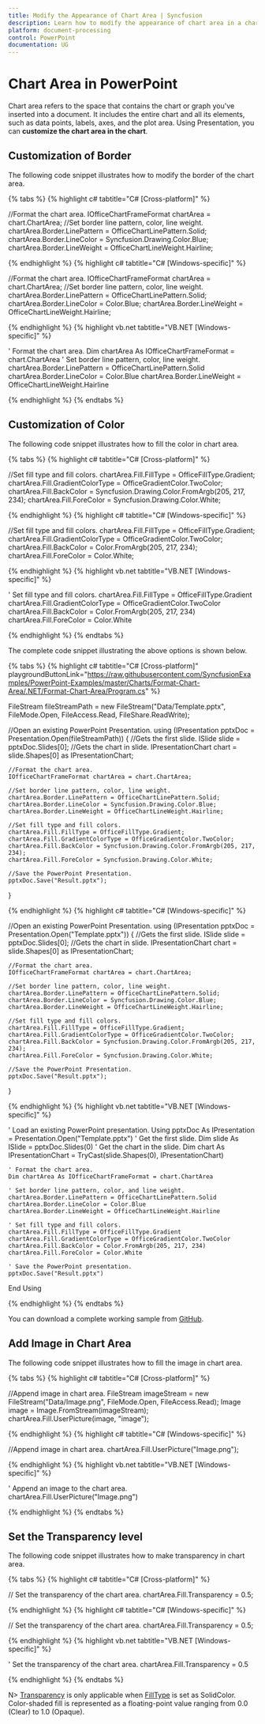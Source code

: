 ```yaml
---
title: Modify the Appearance of Chart Area | Syncfusion
description: Learn how to modify the appearance of chart area in a chart in a PowerPoint using .NET PowerPoint library (Presentation) without Microsoft PowerPoint.
platform: document-processing
control: PowerPoint
documentation: UG
---
```


# Chart Area in PowerPoint

Chart area refers to the space that contains the chart or graph you've inserted into a document. It includes the entire chart and all its elements, such as data points, labels, axes, and the plot area. Using Presentation, you can **customize the chart area in the chart**.

## Customization of Border

The following code snippet illustrates how to modify the border of the chart area.

{% tabs %}
{% highlight c# tabtitle="C# [Cross-platform]" %}

//Format the chart area.
IOfficeChartFrameFormat chartArea = chart.ChartArea;
//Set border line pattern, color, line weight.
chartArea.Border.LinePattern = OfficeChartLinePattern.Solid;
chartArea.Border.LineColor = Syncfusion.Drawing.Color.Blue;
chartArea.Border.LineWeight = OfficeChartLineWeight.Hairline;

{% endhighlight %}
{% highlight c# tabtitle="C# [Windows-specific]" %}

//Format the chart area.
IOfficeChartFrameFormat chartArea = chart.ChartArea;
//Set border line pattern, color, line weight.
chartArea.Border.LinePattern = OfficeChartLinePattern.Solid;
chartArea.Border.LineColor = Color.Blue;
chartArea.Border.LineWeight = OfficeChartLineWeight.Hairline;

{% endhighlight %}
{% highlight vb.net tabtitle="VB.NET [Windows-specific]" %}

' Format the chart area.
Dim chartArea As IOfficeChartFrameFormat = chart.ChartArea
' Set border line pattern, color, line weight.
chartArea.Border.LinePattern = OfficeChartLinePattern.Solid
chartArea.Border.LineColor = Color.Blue
chartArea.Border.LineWeight = OfficeChartLineWeight.Hairline

{% endhighlight %}
{% endtabs %}

## Customization of Color

The following code snippet illustrates how to fill the color in chart area.

{% tabs %}
{% highlight c# tabtitle="C# [Cross-platform]" %}

//Set fill type and fill colors.
chartArea.Fill.FillType = OfficeFillType.Gradient;
chartArea.Fill.GradientColorType = OfficeGradientColor.TwoColor;
chartArea.Fill.BackColor = Syncfusion.Drawing.Color.FromArgb(205, 217, 234);
chartArea.Fill.ForeColor = Syncfusion.Drawing.Color.White;

{% endhighlight %}
{% highlight c# tabtitle="C# [Windows-specific]" %}

//Set fill type and fill colors.
chartArea.Fill.FillType = OfficeFillType.Gradient;
chartArea.Fill.GradientColorType = OfficeGradientColor.TwoColor;
chartArea.Fill.BackColor = Color.FromArgb(205, 217, 234);
chartArea.Fill.ForeColor = Color.White;

{% endhighlight %}
{% highlight vb.net tabtitle="VB.NET [Windows-specific]" %}

' Set fill type and fill colors.
chartArea.Fill.FillType = OfficeFillType.Gradient
chartArea.Fill.GradientColorType = OfficeGradientColor.TwoColor
chartArea.Fill.BackColor = Color.FromArgb(205, 217, 234)
chartArea.Fill.ForeColor = Color.White

{% endhighlight %}
{% endtabs %}

The complete code snippet illustrating the above options is shown below.

{% tabs %}
{% highlight c# tabtitle="C# [Cross-platform]" playgroundButtonLink="https://raw.githubusercontent.com/SyncfusionExamples/PowerPoint-Examples/master/Charts/Format-Chart-Area/.NET/Format-Chart-Area/Program.cs" %}

FileStream fileStreamPath = new FileStream("Data/Template.pptx", FileMode.Open, FileAccess.Read, FileShare.ReadWrite);

//Open an existing PowerPoint Presentation.
using (IPresentation pptxDoc = Presentation.Open(fileStreamPath))
{
    //Gets the first slide.
    ISlide slide = pptxDoc.Slides[0];
    //Gets the chart in slide.
    IPresentationChart chart = slide.Shapes[0] as IPresentationChart;

    //Format the chart area.
    IOfficeChartFrameFormat chartArea = chart.ChartArea;

    //Set border line pattern, color, line weight.
    chartArea.Border.LinePattern = OfficeChartLinePattern.Solid;
    chartArea.Border.LineColor = Syncfusion.Drawing.Color.Blue;
    chartArea.Border.LineWeight = OfficeChartLineWeight.Hairline;

    //Set fill type and fill colors.
    chartArea.Fill.FillType = OfficeFillType.Gradient;
    chartArea.Fill.GradientColorType = OfficeGradientColor.TwoColor;
    chartArea.Fill.BackColor = Syncfusion.Drawing.Color.FromArgb(205, 217, 234);
    chartArea.Fill.ForeColor = Syncfusion.Drawing.Color.White;

	//Save the PowerPoint Presentation.
	pptxDoc.Save("Result.pptx");
}

{% endhighlight %}
{% highlight c# tabtitle="C# [Windows-specific]" %}

//Open an existing PowerPoint Presentation.
using (IPresentation pptxDoc = Presentation.Open("Template.pptx"))
{
    //Gets the first slide.
    ISlide slide = pptxDoc.Slides[0];
    //Gets the chart in slide.
    IPresentationChart chart = slide.Shapes[0] as IPresentationChart;

    //Format the chart area.
    IOfficeChartFrameFormat chartArea = chart.ChartArea;

    //Set border line pattern, color, line weight.
    chartArea.Border.LinePattern = OfficeChartLinePattern.Solid;
    chartArea.Border.LineColor = Syncfusion.Drawing.Color.Blue;
    chartArea.Border.LineWeight = OfficeChartLineWeight.Hairline;

    //Set fill type and fill colors.
    chartArea.Fill.FillType = OfficeFillType.Gradient;
    chartArea.Fill.GradientColorType = OfficeGradientColor.TwoColor;
    chartArea.Fill.BackColor = Syncfusion.Drawing.Color.FromArgb(205, 217, 234);
    chartArea.Fill.ForeColor = Syncfusion.Drawing.Color.White;

    //Save the PowerPoint Presentation.
    pptxDoc.Save("Result.pptx");
}

{% endhighlight %}
{% highlight vb.net tabtitle="VB.NET [Windows-specific]" %}

' Load an existing PowerPoint presentation.
    Using pptxDoc As IPresentation = Presentation.Open("Template.pptx")
    ' Get the first slide.
    Dim slide As ISlide = pptxDoc.Slides(0)
    ' Get the chart in the slide.
    Dim chart As IPresentationChart = TryCast(slide.Shapes(0), IPresentationChart)

    ' Format the chart area.
    Dim chartArea As IOfficeChartFrameFormat = chart.ChartArea

    ' Set border line pattern, color, and line weight.
    chartArea.Border.LinePattern = OfficeChartLinePattern.Solid
    chartArea.Border.LineColor = Color.Blue
    chartArea.Border.LineWeight = OfficeChartLineWeight.Hairline

    ' Set fill type and fill colors.
    chartArea.Fill.FillType = OfficeFillType.Gradient
    chartArea.Fill.GradientColorType = OfficeGradientColor.TwoColor
    chartArea.Fill.BackColor = Color.FromArgb(205, 217, 234)
    chartArea.Fill.ForeColor = Color.White

    ' Save the PowerPoint presentation.
    pptxDoc.Save("Result.pptx")
End Using

{% endhighlight %}
{% endtabs %}

You can download a complete working sample from [GitHub](https://github.com/SyncfusionExamples/PowerPoint-Examples/tree/master/Charts/Format-Chart-Area/.NET).

## Add Image in Chart Area

The following code snippet illustrates how to fill the image in chart area.

{% tabs %}
{% highlight c# tabtitle="C# [Cross-platform]" %}

//Append image in chart area.
FileStream imageStream = new FileStream("Data/Image.png", FileMode.Open, FileAccess.Read);
Image image = Image.FromStream(imageStream);
chartArea.Fill.UserPicture(image, "image");

{% endhighlight %}
{% highlight c# tabtitle="C# [Windows-specific]" %}

//Append image in chart area.
chartArea.Fill.UserPicture("Image.png");

{% endhighlight %}
{% highlight vb.net tabtitle="VB.NET [Windows-specific]" %}

' Append an image to the chart area.
chartArea.Fill.UserPicture("Image.png")

{% endhighlight %}
{% endtabs %}

## Set the Transparency level

The following code snippet illustrates how to make transparency in chart area.

{% tabs %}
{% highlight c# tabtitle="C# [Cross-platform]" %}

// Set the transparency of the chart area.
chartArea.Fill.Transparency = 0.5;

{% endhighlight %}
{% highlight c# tabtitle="C# [Windows-specific]" %}

// Set the transparency of the chart area.
chartArea.Fill.Transparency = 0.5;

{% endhighlight %}
{% highlight vb.net tabtitle="VB.NET [Windows-specific]" %}

' Set the transparency of the chart area.
chartArea.Fill.Transparency = 0.5

{% endhighlight %}
{% endtabs %}

N> [Transparency](https://help.syncfusion.com/cr/document-processing/Syncfusion.OfficeChart.IOfficeFill.html#Syncfusion_OfficeChart_IOfficeFill_Transparency) is only applicable when [FillType](https://help.syncfusion.com/cr/document-processing/Syncfusion.OfficeChart.IOfficeFill.html#Syncfusion_OfficeChart_IOfficeFill_FillType) is set as SolidColor. Color-shaded fill is represented as a floating-point value ranging from 0.0 (Clear) to 1.0 (Opaque).

